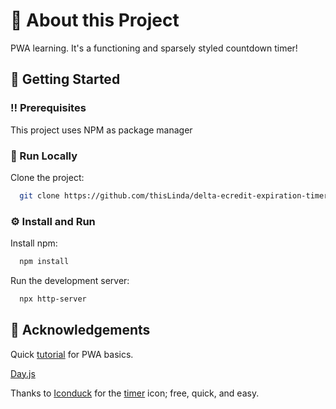 
# :star2: About this Project
PWA learning. It's a functioning and sparsely styled countdown timer!

## :toolbox: Getting Started

### :bangbang: Prerequisites

This project uses NPM as package manager

### :running: Run Locally

Clone the project:

```bash
  git clone https://github.com/thisLinda/delta-ecredit-expiration-timer
```

### :gear: Install and Run

Install npm:

```bash
  npm install
```

Run the development server:

```bash
  npx http-server
```

## :gem: Acknowledgements
Quick [tutorial](https://learn.microsoft.com/en-us/microsoft-edge/progressive-web-apps-chromium/how-to/) for PWA basics.

[Day.js](https://day.js.org/)

Thanks to [Iconduck](https://twitter.com/iamiconduck?lang=en) for the [timer](https://iconduck.com/) icon; free, quick, and easy.